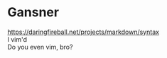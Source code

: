 # Gansner  
https://daringfireball.net/projects/markdown/syntax  
I vim'd  
Do you even vim, bro?  


